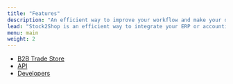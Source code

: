 ```yaml
---
title: "Features"
description: "An efficient way to improve your workflow and make your day-to-day business easier. Our e-commerce integration lets you sync inventory, automate and fulfill orders, simplify B2B ordering and integrate multiple marketplaces."
lead: "Stock2Shop is an efficient way to integrate your ERP or accounting system and your sales channels seamlessly. Our e-commerce integration automates your data syncing so you can spend time doing what you do best: growing your business."     
menu: main
weight: 2
---
```

- [B2B Trade Store](/b2b-trade-store)
- [API](https://app.stock2shop.com/docs/)
- [Developers](/developers)